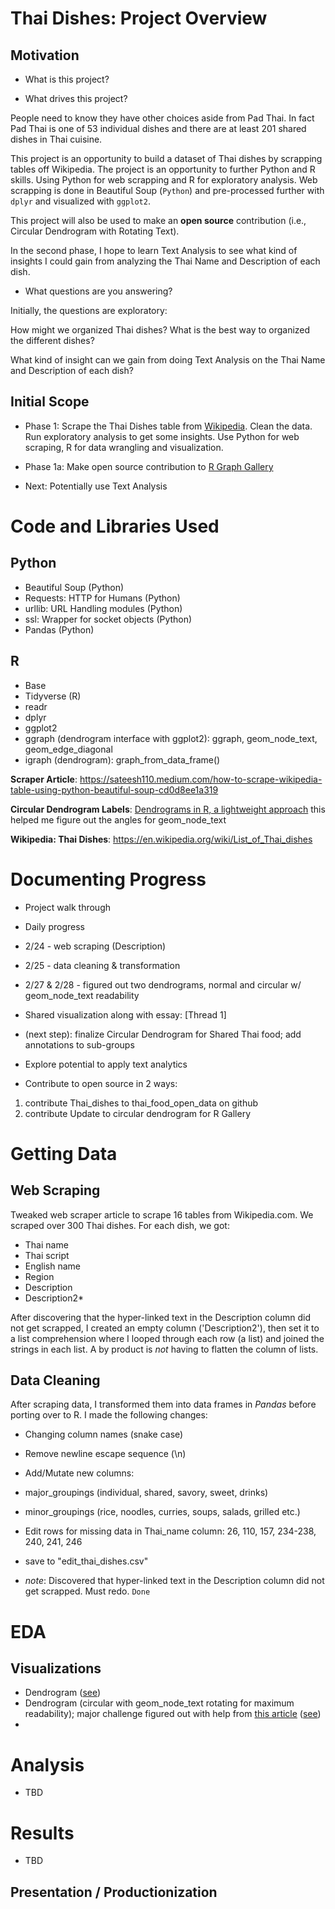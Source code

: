 # Thai Dishes: Project Overview

## Motivation

- What is this project?

- What drives this project?

People need to know they have other choices aside from Pad Thai. In fact Pad Thai is one of 53 individual dishes and there are at least 201 shared dishes in Thai cuisine.

This project is an opportunity to build a dataset of Thai dishes by scrapping tables off Wikipedia. The project is an opportunity to further Python and R skills. Using Python for web scrapping and R for exploratory analysis. Web scrapping is done in Beautiful Soup (`Python`) and pre-processed further with `dplyr` and visualized with `ggplot2`.

This project will also be used to make an **open source** contribution (i.e., Circular Dendrogram with Rotating Text).

In the second phase, I hope to learn Text Analysis to see what kind of insights I could gain from analyzing the Thai Name and Description of each dish.

- What questions are you answering?

Initially, the questions are exploratory:

How might we organized Thai dishes?
What is the best way to organized the different dishes?

What kind of insight can we gain from doing Text Analysis on the Thai Name and Description of each dish?

## Initial Scope

- Phase 1: Scrape the Thai Dishes table from [Wikipedia](https://en.wikipedia.org/wiki/List_of_Thai_dishes). Clean the data. Run exploratory analysis to get some insights. Use Python for web scraping, R for data wrangling and visualization.

- Phase 1a: Make open source contribution to [R Graph Gallery](https://www.r-graph-gallery.com/index.html)

- Next: Potentially use Text Analysis

# Code and Libraries Used

## Python

- Beautiful Soup (Python)
- Requests: HTTP for Humans (Python)
- urllib: URL Handling modules (Python)
- ssl: Wrapper for socket objects (Python)
- Pandas (Python)

## R

- Base
- Tidyverse (R)
- readr
- dplyr
- ggplot2
- ggraph (dendrogram interface with ggplot2): ggraph, geom_node_text, geom_edge_diagonal
- igraph (dendrogram): graph_from_data_frame()

**Scraper Article**: https://sateesh110.medium.com/how-to-scrape-wikipedia-table-using-python-beautiful-soup-cd0d8ee1a319

**Circular Dendrogram Labels**: [Dendrograms in R, a lightweight approach](https://atrebas.github.io/post/2019-06-08-lightweight-dendrograms/) this helped me figure out the angles for geom_node_text

**Wikipedia: Thai Dishes**: https://en.wikipedia.org/wiki/List_of_Thai_dishes

# Documenting Progress

- Project walk through
- Daily progress
- 2/24 - web scraping (Description)
- 2/25 - data cleaning & transformation
- 2/27 & 2/28 - figured out two dendrograms, normal and circular w/ geom_node_text readability
- Shared visualization along with essay: [Thread 1]

- (next step): finalize Circular Dendrogram for Shared Thai food; add annotations to sub-groups

- Explore potential to apply text analytics

- Contribute to open source in 2 ways:

1. contribute Thai_dishes to thai_food_open_data on github
2. contribute Update to circular dendrogram for R Gallery

# Getting Data

## Web Scraping

Tweaked web scraper article to scrape 16 tables from Wikipedia.com. We scraped over 300 Thai dishes. For each dish, we got:

- Thai name
- Thai script
- English name
- Region
- Description
- Description2\*

After discovering that the hyper-linked text in the Description column did not get scrapped, I created an empty column ('Description2'), then set it
to a list comprehension where I looped through each row (a list) and joined the strings in each list. A by product is _not_ having to flatten the column of lists.

## Data Cleaning

After scraping data, I transformed them into data frames in _Pandas_ before porting over to R. I made the following changes:

- Changing column names (snake case)
- Remove newline escape sequence (\n)
- Add/Mutate new columns:
- major_groupings (individual, shared, savory, sweet, drinks)
- minor_groupings (rice, noodles, curries, soups, salads, grilled etc.)
- Edit rows for missing data in Thai_name column: 26, 110, 157, 234-238, 240, 241, 246

- save to "edit_thai_dishes.csv"

- _note_: Discovered that hyper-linked text in the Description column did not get scrapped. Must redo. `Done`

# EDA

## Visualizations

- Dendrogram ([see](https://github.com/PaulApivat/thai_dishes/blob/main/png/indiv_thai_dishes.png))
- Dendrogram (circular with geom_node_text rotating for maximum readability); major challenge figured out with help from [this article](https://atrebas.github.io/post/2019-06-08-lightweight-dendrograms/) ([see](https://github.com/PaulApivat/thai_dishes/blob/main/png/shared_dishes_final.png))
-

# Analysis

- TBD

# Results

- TBD

## Presentation / Productionization
